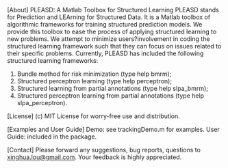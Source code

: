 [About]
PLEASD: A Matlab Toolbox for Structured Learning
PLEASD stands for Prediction and LEArning for Structured Data. It is a Matlab toolbox of algorithmic frameworks for training structured prediction models. We provide this toolbox to ease the process of applying structured learning to new problems. We attempt to minimize users?involvement in coding the structured learning framework such that they can focus on issues related to their specific problems. Currently, PLEASD has included the following structured learning frameworks:
1. Bundle method for risk minimization (type help bmrm);
2. Structured perceptron learning (type help perceptron);
3. Structured learning from partial annotations (type help slpa_bmrm);
4. Structured perceptron learning from partial annotations (type help slpa_perceptron).

[License]
(c) MIT License for worry-free use and distribution.

[Examples and User Guide]
Demo: see trackingDemo.m for examples.
User Guide: included in the package.

[Contact]
Please forward any suggestions, bug reports, questions to xinghua.lou@gmail.com. Your feedback is highly appreciated.
